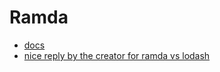 # Ramda

- [docs](https://ramdajs.com/docs/)
- [nice reply by the creator for ramda vs lodash](https://stackoverflow.com/questions/71401443/differences-between-lodash-and-ramda)
